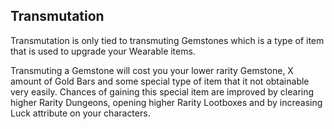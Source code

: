 ## Transmutation
Transmutation is only tied to transmuting Gemstones which is a type of item that is used to upgrade your Wearable items.

Transmuting a Gemstone will cost you your lower rarity Gemstone, X amount of Gold Bars and some special type of item that it not obtainable very easily. Chances of gaining this special item are improved by clearing higher Rarity Dungeons, opening higher Rarity Lootboxes and by increasing Luck attribute on your characters.